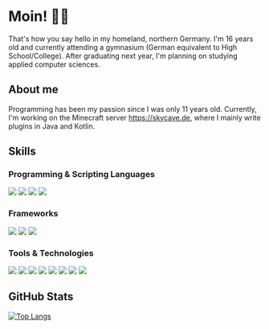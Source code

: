 # Moin! 👋🏻
That's how you say hello in my homeland, northern Germany. I'm 16 years old and currently attending a gymnasium (German equivalent to High School/College). After graduating next year, I'm planning on studying applied computer sciences.

## About me
Programming has been my passion since I was only 11 years old. Currently, I'm working on the Minecraft server https://skycave.de, where I mainly write plugins in Java and Kotlin.

## Skills
### Programming & Scripting Languages
![](https://img.shields.io/badge/-Java-E3B55B?style=for-the-badge&logo=java&labelColor=black)
![](https://img.shields.io/badge/-Kotlin-7F52FF?style=for-the-badge&logo=kotlin&labelColor=black)
![](https://img.shields.io/badge/-Python-306795?style=for-the-badge&logo=python&labelColor=black)
![](https://img.shields.io/badge/-JavaScript-F7DF1E?style=for-the-badge&logo=javascript&labelColor=black)
### Frameworks
![](https://img.shields.io/badge/-React-49A4BD?style=for-the-badge&logo=react&labelColor=black)
![](https://img.shields.io/badge/-Vue-4AB484?style=for-the-badge&logo=vue.js&labelColor=black)
![](https://img.shields.io/badge/-Svelte-D03200?style=for-the-badge&logo=svelte&labelColor=black)
### Tools & Technologies
![](https://img.shields.io/badge/-Git-C34128?style=for-the-badge&logo=git&labelColor=black)
![](https://img.shields.io/badge/-GitHub-6B2A86?style=for-the-badge&logo=github&labelColor=black)
![](https://img.shields.io/badge/-IntelliJ-5373D6?style=for-the-badge&logo=intellijidea&labelColor=black)
![](https://img.shields.io/badge/-VSCode-3080B6?style=for-the-badge&logo=visualstudiocode&labelColor=black)
![](https://img.shields.io/badge/-NPM-CB0000?style=for-the-badge&logo=npm&labelColor=black)
![](https://img.shields.io/badge/-MongoDB-47A248?style=for-the-badge&logo=mongodb&labelColor=black)
![](https://img.shields.io/badge/-Gradle-02303A?style=for-the-badge&logo=gradle&labelColor=black)
![](https://img.shields.io/badge/-Maven-C8203C?style=for-the-badge&logo=apache&labelColor=black)

## GitHub Stats
[![Top Langs](https://github-readme-stats.vercel.app/api/top-langs/?username=Hakuyamu&layout=compact)](https://github.com/anuraghazra/github-readme-stats)

<!--
**Hakuyamu/Hakuyamu** is a ✨ _special_ ✨ repository because its `README.md` (this file) appears on your GitHub profile.

Here are some ideas to get you started:

- 🔭 I’m currently working on ...
- 🌱 I’m currently learning ...
- 👯 I’m looking to collaborate on ...
- 🤔 I’m looking for help with ...
- 💬 Ask me about ...
- 📫 How to reach me: ...
- 😄 Pronouns: ...
- ⚡ Fun fact: ...
-->
